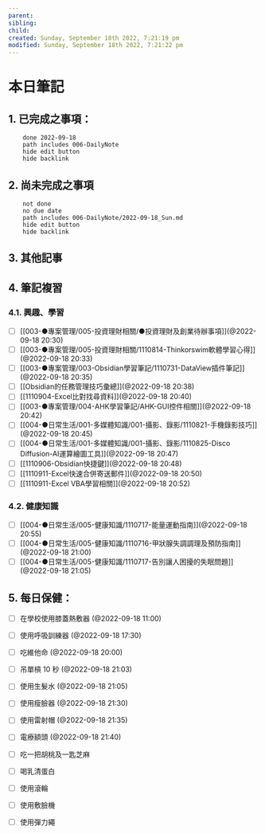 ```yaml
---
parent: 
sibling: 
child: 
created: Sunday, September 18th 2022, 7:21:19 pm
modified: Sunday, September 18th 2022, 7:21:22 pm
---
```


# 本日筆記


## 1. 已完成之事項：
```tasks
	done 2022-09-18
	path includes 006-DailyNote
	hide edit button 
	hide backlink
```

## 2. 尚未完成之事項
```tasks
	not done
	no due date
	path includes 006-DailyNote/2022-09-18_Sun.md
	hide edit button 
	hide backlink
```

## 3. 其他記事

## 4. 筆記複習
### 4.1. 興趣、學習
- [ ] [[003-●專案管理/005-投資理財相關/●投資理財及創業待辦事項]](@2022-09-18 20:30)
- [ ] [[003-●專案管理/005-投資理財相關/1110814-Thinkorswim軟體學習心得]](@2022-09-18 20:33)
- [ ] [[003-●專案管理/003-Obsidian學習筆記/1110731-DataView插件筆記]](@2022-09-18 20:35)
- [ ] [[Obsidian的任務管理技巧彙總]](@2022-09-18 20:38)
- [ ] [[1110904-Excel比對找尋資料]](@2022-09-18 20:40)
- [ ] [[003-●專案管理/004-AHK學習筆記/AHK-GUI控件相關]](@2022-09-18 20:42)
- [ ] [[004-●日常生活/001-多媒體知識/001-攝影、錄影/1110821-手機錄影技巧]](@2022-09-18 20:45)
- [ ] [[004-●日常生活/001-多媒體知識/001-攝影、錄影/1110825-Disco Diffusion-AI運算繪圖工具]](@2022-09-18 20:47)
- [ ] [[1110906-Obsidian快捷鍵]](@2022-09-18 20:48)
- [ ] [[1110911-Excel快速合併寄送郵件]](@2022-09-18 20:50)
- [ ] [[1110911-Excel VBA學習相關]](@2022-09-18 20:52)

### 4.2. 健康知識
- [ ] [[004-●日常生活/005-健康知識/1110717-能量運動指南]](@2022-09-18 20:55)
- [ ] [[004-●日常生活/005-健康知識/1110716-甲狀腺失調調理及預防指南]](@2022-09-18 21:00)
- [ ] [[004-●日常生活/005-健康知識/1110717-告別讓人困擾的失眠問題]](@2022-09-18 21:05)

## 5. 每日保健：
- [ ] 在學校使用膝蓋熱敷器 (@2022-09-18 11:00)
- [ ] 使用呼吸訓練器 (@2022-09-18 17:30)
- [ ] 吃維他命 (@2022-09-18 20:00)
- [ ] 吊單槓 10 秒 (@2022-09-18 21:03)
- [ ] 使用生髮水 (@2022-09-18 21:05)
- [ ] 使用瘦臉器 (@2022-09-18 21:30)
- [ ] 使用雷射帽 (@2022-09-18 21:35)
- [ ] 電療額頭 (@2022-09-18 21:40)
- [ ] 吃一把胡桃及一匙芝麻
- [ ] 喝乳清蛋白
- [ ] 使用滾輪
- [ ] 使用敷臉機
- [ ] 使用彈力繩


